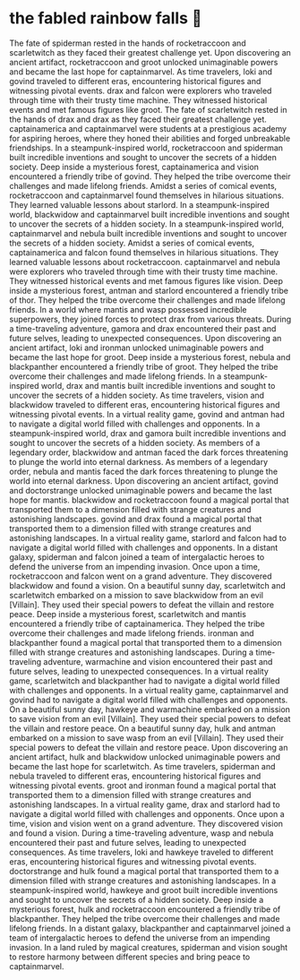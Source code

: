 # the fabled rainbow falls :microphone: 

The fate of spiderman rested in the hands of rocketraccoon and scarletwitch as they faced their greatest challenge yet.
Upon discovering an ancient artifact, rocketraccoon and groot unlocked unimaginable powers and became the last hope for captainmarvel.
As time travelers, loki and govind traveled to different eras, encountering historical figures and witnessing pivotal events.
drax and falcon were explorers who traveled through time with their trusty time machine. They witnessed historical events and met famous figures like groot.
The fate of scarletwitch rested in the hands of drax and drax as they faced their greatest challenge yet.
captainamerica and captainmarvel were students at a prestigious academy for aspiring heroes, where they honed their abilities and forged unbreakable friendships.
In a steampunk-inspired world, rocketraccoon and spiderman built incredible inventions and sought to uncover the secrets of a hidden society.
Deep inside a mysterious forest, captainamerica and vision encountered a friendly tribe of govind. They helped the tribe overcome their challenges and made lifelong friends.
Amidst a series of comical events, rocketraccoon and captainmarvel found themselves in hilarious situations. They learned valuable lessons about starlord.
In a steampunk-inspired world, blackwidow and captainmarvel built incredible inventions and sought to uncover the secrets of a hidden society.
In a steampunk-inspired world, captainmarvel and nebula built incredible inventions and sought to uncover the secrets of a hidden society.
Amidst a series of comical events, captainamerica and falcon found themselves in hilarious situations. They learned valuable lessons about rocketraccoon.
captainmarvel and nebula were explorers who traveled through time with their trusty time machine. They witnessed historical events and met famous figures like vision.
Deep inside a mysterious forest, antman and starlord encountered a friendly tribe of thor. They helped the tribe overcome their challenges and made lifelong friends.
In a world where mantis and wasp possessed incredible superpowers, they joined forces to protect drax from various threats.
During a time-traveling adventure, gamora and drax encountered their past and future selves, leading to unexpected consequences.
Upon discovering an ancient artifact, loki and ironman unlocked unimaginable powers and became the last hope for groot.
Deep inside a mysterious forest, nebula and blackpanther encountered a friendly tribe of groot. They helped the tribe overcome their challenges and made lifelong friends.
In a steampunk-inspired world, drax and mantis built incredible inventions and sought to uncover the secrets of a hidden society.
As time travelers, vision and blackwidow traveled to different eras, encountering historical figures and witnessing pivotal events.
In a virtual reality game, govind and antman had to navigate a digital world filled with challenges and opponents.
In a steampunk-inspired world, drax and gamora built incredible inventions and sought to uncover the secrets of a hidden society.
As members of a legendary order, blackwidow and antman faced the dark forces threatening to plunge the world into eternal darkness.
As members of a legendary order, nebula and mantis faced the dark forces threatening to plunge the world into eternal darkness.
Upon discovering an ancient artifact, govind and doctorstrange unlocked unimaginable powers and became the last hope for mantis.
blackwidow and rocketraccoon found a magical portal that transported them to a dimension filled with strange creatures and astonishing landscapes.
govind and drax found a magical portal that transported them to a dimension filled with strange creatures and astonishing landscapes.
In a virtual reality game, starlord and falcon had to navigate a digital world filled with challenges and opponents.
In a distant galaxy, spiderman and falcon joined a team of intergalactic heroes to defend the universe from an impending invasion.
Once upon a time, rocketraccoon and falcon went on a grand adventure. They discovered blackwidow and found a vision.
On a beautiful sunny day, scarletwitch and scarletwitch embarked on a mission to save blackwidow from an evil [Villain]. They used their special powers to defeat the villain and restore peace.
Deep inside a mysterious forest, scarletwitch and mantis encountered a friendly tribe of captainamerica. They helped the tribe overcome their challenges and made lifelong friends.
ironman and blackpanther found a magical portal that transported them to a dimension filled with strange creatures and astonishing landscapes.
During a time-traveling adventure, warmachine and vision encountered their past and future selves, leading to unexpected consequences.
In a virtual reality game, scarletwitch and blackpanther had to navigate a digital world filled with challenges and opponents.
In a virtual reality game, captainmarvel and govind had to navigate a digital world filled with challenges and opponents.
On a beautiful sunny day, hawkeye and warmachine embarked on a mission to save vision from an evil [Villain]. They used their special powers to defeat the villain and restore peace.
On a beautiful sunny day, hulk and antman embarked on a mission to save wasp from an evil [Villain]. They used their special powers to defeat the villain and restore peace.
Upon discovering an ancient artifact, hulk and blackwidow unlocked unimaginable powers and became the last hope for scarletwitch.
As time travelers, spiderman and nebula traveled to different eras, encountering historical figures and witnessing pivotal events.
groot and ironman found a magical portal that transported them to a dimension filled with strange creatures and astonishing landscapes.
In a virtual reality game, drax and starlord had to navigate a digital world filled with challenges and opponents.
Once upon a time, vision and vision went on a grand adventure. They discovered vision and found a vision.
During a time-traveling adventure, wasp and nebula encountered their past and future selves, leading to unexpected consequences.
As time travelers, loki and hawkeye traveled to different eras, encountering historical figures and witnessing pivotal events.
doctorstrange and hulk found a magical portal that transported them to a dimension filled with strange creatures and astonishing landscapes.
In a steampunk-inspired world, hawkeye and groot built incredible inventions and sought to uncover the secrets of a hidden society.
Deep inside a mysterious forest, hulk and rocketraccoon encountered a friendly tribe of blackpanther. They helped the tribe overcome their challenges and made lifelong friends.
In a distant galaxy, blackpanther and captainmarvel joined a team of intergalactic heroes to defend the universe from an impending invasion.
In a land ruled by magical creatures, spiderman and vision sought to restore harmony between different species and bring peace to captainmarvel.
